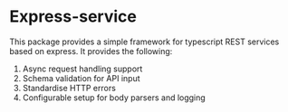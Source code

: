 # Express-service
This package provides a simple framework for typescript REST services
based on express. It provides the following:

1. Async request handling support
2. Schema validation for API input
3. Standardise HTTP errors
4. Configurable setup for body parsers and logging
